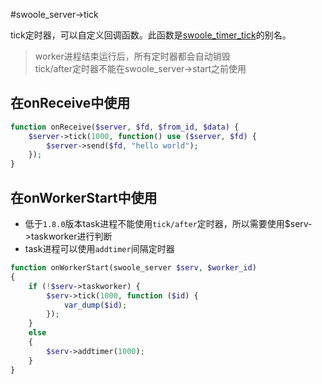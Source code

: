 #swoole_server->tick

tick定时器，可以自定义回调函数。此函数是[swoole_timer_tick](/wiki/page/412.html)的别名。

> worker进程结束运行后，所有定时器都会自动销毁  
> tick/after定时器不能在swoole_server->start之前使用  

在onReceive中使用
--------------

```php
function onReceive($server, $fd, $from_id, $data) {
    $server->tick(1000, function() use ($server, $fd) {
        $server->send($fd, "hello world");
    });
}
```
在onWorkerStart中使用
--------------
* 低于`1.8.0`版本task进程不能使用`tick/after`定时器，所以需要使用$serv->taskworker进行判断  
* task进程可以使用`addtimer`间隔定时器 

```php
function onWorkerStart(swoole_server $serv, $worker_id)
{
    if (!$serv->taskworker) {
        $serv->tick(1000, function ($id) {
            var_dump($id);
        });
    }
	else
	{
		$serv->addtimer(1000);
	}
}
```
